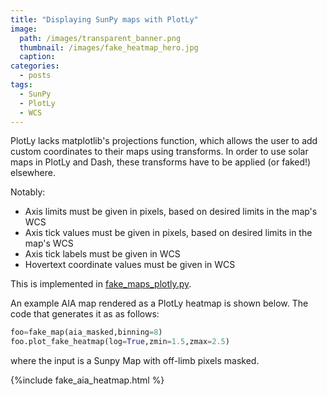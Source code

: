 ```yaml
---
title: "Displaying SunPy maps with PlotLy"
image: 
  path: /images/transparent_banner.png
  thumbnail: /images/fake_heatmap_hero.jpg
  caption:
categories:
  - posts
tags:
  - SunPy
  - PlotLy
  - WCS
---
```


PlotLy lacks matplotlib's projections function, which allows the user to add custom coordinates to their maps using transforms. In order to use solar maps in PlotLy and Dash, these transforms have to be applied (or faked!) elsewhere.  

Notably:
- Axis limits must be given in pixels, based on desired limits in the map's WCS
- Axis tick values must be given in pixels, based on desired limits in the map's WCS
- Axis tick labels must be given in WCS
- Hovertext coordinate values must be given in WCS

This is implemented in [fake_maps_plotly.py](https://raw.githubusercontent.com/elastufka/solar_all_purpose/main/fake_maps_plotly/fake_maps_plotly.py). 

An example AIA map rendered as a PlotLy heatmap is shown below. The code that generates it as as follows:

```python
foo=fake_map(aia_masked,binning=8)
foo.plot_fake_heatmap(log=True,zmin=1.5,zmax=2.5)
```

where the input is a Sunpy Map with off-limb pixels masked.

{%include fake_aia_heatmap.html %}

